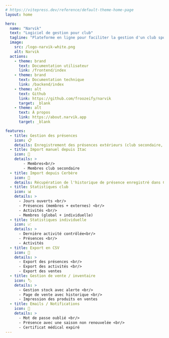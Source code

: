 ```yaml
---
# https://vitepress.dev/reference/default-theme-home-page
layout: home

hero:
  name: "Narvik"
  text: "Logiciel de gestion pour club"
  tagline: "Plateforme en ligne pour faciliter la gestion d'un club sportif. Avec support des spécificités liées au Tir Sportif."
  image:
    src: /logo-narvik-white.png
    alt: Narvik
  actions:
    - theme: brand
      text: Documentation utilisateur
      link: /frontend/index
    - theme: brand
      text: Documentation technique
      link: /backend/index
    - theme: alt
      text: Github
      link: https://github.com/froozeify/narvik
      target: _blank
    - theme: alt
      text: À propos
      link: https://about.narvik.app
      target: _blank

features:
  - title: Gestion des présences
    icon: 📋
    details: Enregistrement des présences extérieurs (club secondaire, découverte, initiation).
  - title: Import manuel depuis Itac
    icon: 📝
    details: >
        - Membres<br/>
        - Membres club secondaire
  - title: Import depuis Cerbère
    icon: 📝
    details: Récupération de l'historique de présence enregistré dans Cerbère.
  - title: Statistiques club
    icon: 📊
    details: >
      - Jours ouverts <br/>
      - Présences (membres + externes) <br/>
      - Activités <br/>
      - Membres (global + individuelle)
  - title: Statistiques individuelle
    icon: 📈
    details: >
      - Dernière activité contrôlée<br/>
      - Présences <br/>
      - Activités
  - title: Export en CSV
    icon: 📁
    details: >
      - Export des présences <br/>
      - Export des activités <br/>
      - Export des ventes
  - title: Gestion de vente / inventaire
    icon: 🏷️
    details: >
      - Gestion stock avec alerte <br/>
      - Page de vente avec historique <br/>
      - Impression des produits en ventes
  - title: Emails / Notifications
    icon: 🔔
    details: >
      - Mot de passe oublié <br/>
      - Présence avec une saison non renouvelée <br/>
      - Certificat médical expiré
---
```

